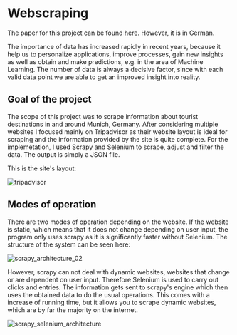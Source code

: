 # Webscraping

The paper for this project can be found [here](https://github.com/davidGasser/Webscraping/blob/main/Ingenieurpraxis-final.pdf). However, it is in German.


The importance of data has increased rapidly in recent years, because it help us to personalize applications, improve processes, gain new insights as well as
obtain and make predictions, e.g. in the area of Machine Learning. The number of data is always a decisive factor, since with each valid data point we are able 
to get an improved insight into reality.

## Goal of the project
The scope of this project was to scrape information about tourist destinations in and around Munich, Germany. After considering multiple websites I focused mainly on 
Tripadvisor as their website layout is ideal for scraping and the information provided by the site is quite complete. For the implemetation, I used Scrapy and Selenium 
to scrape, adjust and filter the data. The output is simply a JSON file.

This is the site's layout:

![tripadvisor](https://github.com/davidGasser/Webscraping/assets/104353141/243906ec-7ee7-4e76-b832-341fdbbdeedf)



## Modes of operation

There are two modes of operation depending on the website. If the website is static, which means that it does not change depending on user input, the program
only uses scrapy as it is significantly faster without Selenium. 
The structure of the system can be seen here:

![scrapy_architecture_02](https://github.com/davidGasser/Webscraping/assets/104353141/8741470f-df54-427f-82b8-6101205795dc)

However, scrapy can not deal with dynamic websites, websites that change or are dependent on user input. Therefore Selenium is used to carry out clicks and entries.
The information gets sent to scrapy's engine which then uses the obtained data to do the usual operations. This comes with a increase of running time, but it allows 
you to scrape dynamic websites, which are by far the majority on the internet. 

![scrapy_selenium_architecture](https://github.com/davidGasser/Webscraping/assets/104353141/7711d327-c22a-4fe7-8fbf-37d1612f066c)
